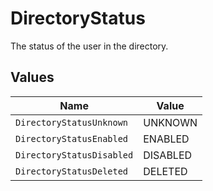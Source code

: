 # DirectoryStatus

The status of the user in the directory.


## Values

| Name                      | Value                     |
| ------------------------- | ------------------------- |
| `DirectoryStatusUnknown`  | UNKNOWN                   |
| `DirectoryStatusEnabled`  | ENABLED                   |
| `DirectoryStatusDisabled` | DISABLED                  |
| `DirectoryStatusDeleted`  | DELETED                   |